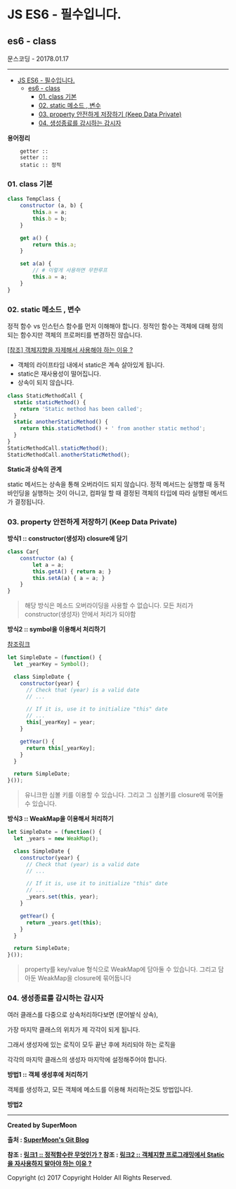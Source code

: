 # JS ES6 - 필수입니다.
## es6 - class

<div class="pull-right"> 문스코딩 - 20178.01.17 </div>

---

<!-- @import "[TOC]" {cmd="toc" depthFrom=1 depthTo=6 orderedList=false} -->
<!-- code_chunk_output -->

* [JS ES6 - 필수입니다.](#js-es6-필수입니다)
	* [es6 - class](#es6-class)
		* [01. class 기본](#01-class-기본)
		* [02. static 메소드 , 변수](#02-static-메소드-변수)
		* [03. property 안전하게 저장하기 (Keep Data Private)](#03-property-안전하게-저장하기-keep-data-private)
		* [04. 생성종료를 감시하는 감시자](#04-생성종료를-감시하는-감시자)

<!-- /code_chunk_output -->


**용어정리**
```
    getter ::
    setter ::
    static :: 정적
```

### 01. class 기본
```js
class TempClass {
    constructor (a, b) {
        this.a = a;
        this.b = b;
    }

    get a() {
        return this.a;
    }

    set a(a) {
        // # 이렇게 사용하면 무한루프
        this.a = a;
    }
}

```

### 02. static 메소드 , 변수

정적 함수 vs 인스턴스 함수를 먼저 이해해야 합니다.
정적인 함수는 객체에 대해 정의되는 함수지만 객체의 프로퍼티를 변경하진 않습니다.

[[참조] 객체지향을 자제해서 사용해야 하는 이유 ?](http://tech.thegajago.com/2016/02/20/%EC%99%9C-%EC%9E%90%EB%B0%94%EC%97%90%EC%84%9C-static%EC%9D%98-%EC%82%AC%EC%9A%A9%EC%9D%84-%EC%A7%80%EC%96%91%ED%95%B4%EC%95%BC-%ED%95%98%EB%8A%94%EA%B0%80/)

- 객체의 라이프타임 내에서 static은 계속 살아있게 됩니다.
- static은 재사용성이 떨어집니다.
- 상속이 되지 않습니다.

```js
class StaticMethodCall {
  static staticMethod() {
    return 'Static method has been called';
  }
  static anotherStaticMethod() {
    return this.staticMethod() + ' from another static method';
  }
}
StaticMethodCall.staticMethod();
StaticMethodCall.anotherStaticMethod();
```

**Static과 상속의 관계**

static 메서드는 상속을 통해 오버라이드 되지 않습니다.
정적 메서드는 실행할 때 동적 바인딩을 실행하는 것이 아니고,
컴파일 할 때 결정된 객체의 타입에 따라 실행된 메서드가 결정됩니다.

### 03. property 안전하게 저장하기 (Keep Data Private)

**방식1 :: constructor(생성자) closure에 담기**

```js
class Car{
    constructor (a) {
        let a = a;
        this.getA() { return a; }
        this.setA(a) { a = a; }
    }
}
```

> 해당 방식은 메소드 오버라이딩을 사용할 수 없습니다.
> 모든 처리가 constructor(생성자) 안에서 처리가 되야함

**방식2 :: symbol을 이용해서 처리하기**

[참조링크](https://www.sitepoint.com/object-oriented-javascript-deep-dive-es6-classes/)

```js
let SimpleDate = (function() {
  let _yearKey = Symbol();

  class SimpleDate {
    constructor(year) {
      // Check that (year) is a valid date
      // ...

      // If it is, use it to initialize "this" date
      // ...
      this[_yearKey] = year;
    }

    getYear() {
      return this[_yearKey];
    }
  }

  return SimpleDate;
}());
```

> 유니크한 심볼 키를 이용할 수 있습니다.
> 그리고 그 심볼키를 closure에 묶어둘 수 있습니다.

**방식3 :: WeakMap을 이용해서 처리하기**

```js
let SimpleDate = (function() {
  let _years = new WeakMap();

  class SimpleDate {
    constructor(year) {
      // Check that (year) is a valid date
      // ...

      // If it is, use it to initialize "this" date
      // ...
      _years.set(this, year);
    }

    getYear() {
      return _years.get(this);
    }
  }

  return SimpleDate;
}());
```

> property를 key/value 형식으로 WeakMap에 담아둘 수 있습니다.
> 그리고 담아둔 WeakMap을 closure에 묶어둡니다

### 04. 생성종료를 감시하는 감시자

여러 클래스를 다중으로 상속처리하다보면 (문어발식 상속),

가장 마지막 클래스의 위치가 제 각각이 되게 됩니다.

그래서 생성자에 있는 로직이 모두 끝난 후에 처리되야 하는 로직을

각각의 마지막 클래스의 생성자 마지막에 설정해주어야 합니다.

**방법1 :: 객체 생성후에 처리하기**

객체를 생성하고, 모든 객체에 메소드를 이용해 처리하는것도 방법입니다.

**방법2**

---

**Created by SuperMoon**

**출처 : [SuperMoon's Git Blog](https://github.com/jm921106)**

**참조 : [ 링크1 :: 정적함수란 무엇인가 ? ](https://ko.khanacademy.org/computing/computer-programming/programming-natural-simulations/programming-vectors/a/static-functions-vs-instance-methods)**
**참조 : [ 링크2 :: 객체지향 프로그래밍에서 Static을 자사용하지 말아야 하는 이유 ?](http://tech.thegajago.com/2016/02/20/%EC%99%9C-%EC%9E%90%EB%B0%94%EC%97%90%EC%84%9C-static%EC%9D%98-%EC%82%AC%EC%9A%A9%EC%9D%84-%EC%A7%80%EC%96%91%ED%95%B4%EC%95%BC-%ED%95%98%EB%8A%94%EA%B0%80/)**

Copyright (c) 2017 Copyright Holder All Rights Reserved.
